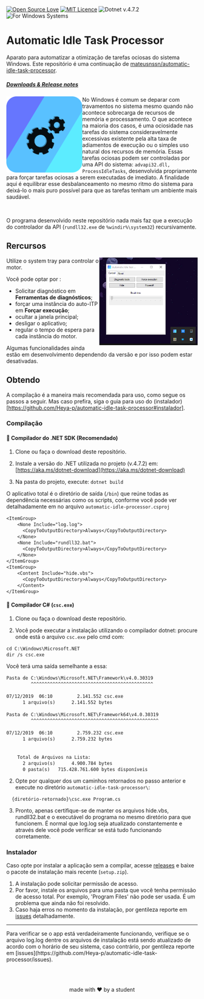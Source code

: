 [![Open Source Love](https://badges.frapsoft.com/os/v1/open-source.svg?v=103)](https://github.com/ellerbrock/open-source-badges/) [![MIT Licence](https://badges.frapsoft.com/os/mit/mit.png?v=103)](https://opensource.org/licenses/mit-license.php) ![Dotnet v.4.7.2](https://img.shields.io/badge/dotnet%20v4.7.2-purple?logo=dotnet) ![For Windows Systems](https://img.shields.io/badge/-for%20Windows%20systems-blue?logo=Windows) 

# Automatic Idle Task Processor
 Aparato para automatizar a otimização de tarefas ociosas do sistema Windows.
 Este repositório é uma continuação de [mateusnssn/automatic-idle-task-processor](https://github.com/mateusnssn/automatic-idle-task-processor).

##### **[Downloads & Release notes](https://github.com/Heya-p/automatic-idle-task-processor/releases)**

<img src="./assets/Heya-p-Engine.png" align="left" width=200px>


No Windows é comum se deparar com travamentos no sistema mesmo quando não acontece sobrecarga de recursos de memória e processamento. O que acontece na maioria dos casos, é uma ociosidade nas tarefas do sistema consideravelmente excessivas existente pela alta taxa de adiamentos de execução ou o simples uso natural dos recursos de memória.
Essas tarefas ociosas podem ser controladas por uma API do sistema: `advapi32.dll, ProcessIdleTasks`, desenvolvida propriamente para forçar tarefas ociosas a serem executadas de imediato. A finalidade aqui é equilibrar esse desbalanceamento no mesmo ritmo do sistema para deixá-lo o mais puro possível para que as tarefas tenham um ambiente mais saudável.

<br/>

O programa desenvolvido neste repositório nada mais faz que a execução do controlador da API (`rundll32.exe` de `%windir%\system32`) recursivamente.


## Rercursos

<img src="./assets/Captura.PNG" align="right" height=230px>

Utilize o system tray para controlar o motor.

Você pode optar por :

* Solicitar diagnóstico em **Ferramentas de diagnósticos**;
* forçar uma instância do auto-ITP em **Forçar execução**;
* ocultar a janela principal;
* desligar o aplicativo;
* regular o tempo de espera para cada instância do motor.

Algumas funcionalidades ainda estão em desenvolvimento dependendo da versão e por isso podem estar desativadas.


## Obtendo

A compilação é a maneira mais recomendada para uso, como segue os passos a seguir. Mas caso prefira, siga o guia para uso do (instalador)[https://github.com/Heya-p/automatic-idle-task-processor#instalador].

### Compilação

#### 📜 Compilador do .NET SDK (Recomendado)

1. Clone ou faça o download deste repositório.

1. Instale a versão do .NET utilizada no projeto (v.4.7.2) em: [https://aka.ms/dotnet-download](https://aka.ms/dotnet-download)

2. Na pasta do projeto, execute: `dotnet build`



O aplicativo total é o diretório de saída (`/bin`) que reúne todas as dependência necessárias como os scripts, conforme você pode ver detalhadamente em no arquivo `automatic-idle-processor.csproj`

```
<ItemGroup>
    <None Include="log.log">
      <CopyToOutputDirectory>Always</CopyToOutputDirectory>
    </None>
    <None Include="rundll32.bat">
      <CopyToOutputDirectory>Always</CopyToOutputDirectory>
    </None>
</ItemGroup>
<ItemGroup>
    <Content Include="hide.vbs">
      <CopyToOutputDirectory>Always</CopyToOutputDirectory>
    </Content>
</ItemGroup>
```

#### 📜 Compilador C# (`csc.exe`) 

1. Clone ou faça o download deste repositório.

1. Você pode executar a instalação utilizando o compilador dotnet: procure onde está o arquivo `csc.exe` pelo cmd com:

```
cd C:\Windows\Microsoft.NET
dir /s csc.exe
```

Você terá uma saída semelhante a essa:

```
Pasta de C:\Windows\Microsoft.NET\Framework\v4.0.30319
         ^^^^^^^^^^^^^^^^^^^^^^^^^^^^^^^^^^^^^^^^^^^^^
       
07/12/2019  06:10         2.141.552 csc.exe
      1 arquivo(s)      2.141.552 bytes

Pasta de C:\Windows\Microsoft.NET\Framework64\v4.0.30319
         ^^^^^^^^^^^^^^^^^^^^^^^^^^^^^^^^^^^^^^^^^^^^^^^

07/12/2019  06:10         2.759.232 csc.exe
      1 arquivo(s)      2.759.232 bytes


    Total de Arquivos na Lista:
      2 arquivo(s)      4.900.784 bytes
      0 pasta(s)   715.428.761.600 bytes disponíveis

```

2. Opte por qualquer dos um caminhos retornados no passo anterior e execute no diretório `automatic-idle-task-processor\`:

```
  {diretório-retornado}\csc.exe Program.cs
```

3. Pronto, apenas certifique-se de manter os arquivos hide.vbs, rundll32.bat e o executável do programa no mesmo diretório para que funcionem.
É normal que log.log seja atualizado constantemente e através dele você pode verificar se está tudo funcionando corretamente.


### Instalador 

Caso opte por instalar a aplicação sem a compilar, acesse [releases](https://github.com/Heya-p/automatic-idle-task-processor/releases/tag/v.0.0.1) e baixe o pacote de instalação mais recente (`setup.zip`).

1. A instalação pode solicitar permissão de acesso.
2. Por favor, instale os arquivos para uma pasta que você tenha permissão de acesso total. Por exemplo, 'Program Files' não pode ser usada. É um problema que ainda não foi resolvido.
3. Caso haja erros no momento da instalação, por gentileza reporte em [issues](https://github.com/Heya-p/automatic-idle-task-processor/issues) detalhadamente.

<hr>
Para verificar se o app está verdadeiramente funcionando, verifique se o arquivo log.log dentre os arquivos de instalação está sendo atualizado de acordo com o horário de seu sistema, caso contrário, por gentileza reporte em [issues](https://github.com/Heya-p/automatic-idle-task-processor/issues).

<br/><br/>

<p align="center">
made with ♥ by a student
<p/>
